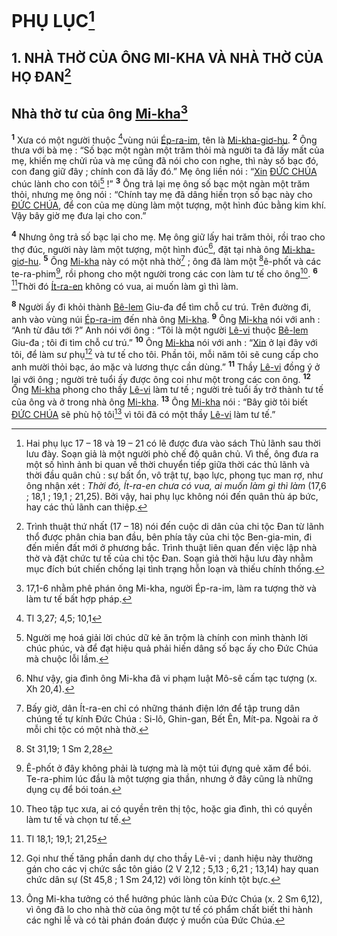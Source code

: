 # PHỤ LỤC[^1]

## 1. NHÀ THỜ CỦA ÔNG MI-KHA VÀ NHÀ THỜ CỦA HỌ ĐAN[^2]

## Nhà thờ tư của ông [Mi-kha]()[^3]
<sup><b>1</b></sup> Xưa có một người thuộc [^1*]vùng núi [Ép-ra-im](), tên là [Mi-kha-giơ-hu](). <sup><b>2</b></sup> Ông thưa với bà mẹ : “Số bạc một ngàn một trăm thỏi mà người ta đã lấy mất của mẹ, khiến mẹ chửi rủa và mẹ cũng đã nói cho con nghe, thì này số bạc đó, con đang giữ đây ; chính con đã lấy đó.” Mẹ ông liền nói : “[Xin]() [ĐỨC CHÚA]() chúc lành cho con tôi[^4] !” <sup><b>3</b></sup> Ông trả lại mẹ ông số bạc một ngàn một trăm thỏi, nhưng mẹ ông nói : “Chính tay mẹ đã dâng hiến trọn số bạc này cho [ĐỨC CHÚA](), để con của mẹ dùng làm một tượng, một hình đúc bằng kim khí. Vậy bây giờ mẹ đưa lại cho con.”

<sup><b>4</b></sup> Nhưng ông trả số bạc lại cho mẹ. Mẹ ông giữ lấy hai trăm thỏi, rồi trao cho thợ đúc, người này làm một tượng, một hình đúc[^5], đặt tại nhà ông [Mi-kha-giơ-hu](). <sup><b>5</b></sup> Ông [Mi-kha]() này có một nhà thờ[^6] ; ông đã làm một [^2*]ê-phốt và các te-ra-phim[^7], rồi phong cho một người trong các con làm tư tế cho ông[^8]. <sup><b>6</b></sup> [^3*]Thời đó [Ít-ra-en]() không có vua, ai muốn làm gì thì làm.

<sup><b>8</b></sup> Người ấy đi khỏi thành [Bê-lem]() Giu-đa để tìm chỗ cư trú. Trên đường đi, anh vào vùng núi [Ép-ra-im]() đến nhà ông [Mi-kha](). <sup><b>9</b></sup> Ông [Mi-kha]() nói với anh : “Anh từ đâu tới ?” Anh nói với ông : “Tôi là một người [Lê-vi]() thuộc [Bê-lem]() Giu-đa ; tôi đi tìm chỗ cư trú.” <sup><b>10</b></sup> Ông [Mi-kha]() nói với anh : “[Xin]() ở lại đây với tôi, để làm sư phụ[^11] và tư tế cho tôi. Phần tôi, mỗi năm tôi sẽ cung cấp cho anh mười thỏi bạc, áo mặc và lương thực cần dùng.” <sup><b>11</b></sup> Thầy [Lê-vi]() đồng ý ở lại với ông ; người trẻ tuổi ấy được ông coi như một trong các con ông. <sup><b>12</b></sup> Ông [Mi-kha]() phong cho thầy [Lê-vi]() làm tư tế ; người trẻ tuổi ấy trở thành tư tế của ông và ở trong nhà ông [Mi-kha](). <sup><b>13</b></sup> Ông [Mi-kha]() nói : “Bây giờ tôi biết [ĐỨC CHÚA]() sẽ phù hộ tôi[^12] vì tôi đã có một thầy [Lê-vi]() làm tư tế.”

[^1]: Hai phụ lục 17 – 18 và 19 – 21 có lẽ được đưa vào sách Thủ lãnh sau thời lưu đày. Soạn giả là một người phò chế độ quân chủ. Vì thế, ông đưa ra một số hình ảnh bi quan về thời chuyển tiếp giữa thời các thủ lãnh và thời đầu quân chủ : sự bất ổn, vô trật tự, bạo lực, phong tục man rợ, như ông nhận xét : *Thời đó, Ít-ra-en chưa có vua, ai muốn làm gì thì làm* (17,6 ; 18,1 ; 19,1 ; 21,25). Bởi vậy, hai phụ lục không nói đến quân thù áp bức, hay các thủ lãnh can thiệp.
[^2]: Trình thuật thứ nhất (17 – 18) nói đến cuộc di dân của chi tộc Đan từ lãnh thổ được phân chia ban đầu, bên phía tây của chi tộc Ben-gia-min, đi đến miền đất mới ở phương bắc. Trình thuật liên quan đến việc lập nhà thờ và đặt chức tư tế của chi tộc Đan. Soạn giả thời hậu lưu đày nhằm mục đích bút chiến chống lại tình trạng hỗn loạn và thiếu chính thống.
[^3]: 17,1-6 nhằm phê phán ông Mi-kha, người Ép-ra-im, làm ra tượng thờ và làm tư tế bất hợp pháp.
[^4]: Người mẹ hoá giải lời chúc dữ kẻ ăn trộm là chính con mình thành lời chúc phúc, và để đạt hiệu quả phải hiến dâng số bạc ấy cho Đức Chúa mà chuộc lỗi lầm.
[^5]: Như vậy, gia đình ông Mi-kha đã vi phạm luật Mô-sê cấm tạc tượng (x. Xh 20,4).
[^6]: Bấy giờ, dân Ít-ra-en chỉ có những thánh điện lớn để tập trung dân chúng tế tự kính Đức Chúa : Si-lô, Ghin-gan, Bết Ên, Mít-pa. Ngoài ra ở mỗi chi tộc có một nhà thờ.
[^7]: Ê-phốt ở đây không phải là tượng mà là một túi đựng quẻ xăm để bói. Te-ra-phim lúc đầu là một tượng gia thần, nhưng ở đây cũng là những dụng cụ để bói toán.
[^8]: Theo tập tục xưa, ai có quyền trên thị tộc, hoặc gia đình, thì có quyền làm tư tế và chọn tư tế.
[^11]: Gọi như thế tăng phần danh dự cho thầy Lê-vi ; danh hiệu này thường gán cho các vị chức sắc tôn giáo (2 V 2,12 ; 5,13 ; 6,21 ; 13,14) hay quan chức dân sự (St 45,8 ; 1 Sm 24,12) với lòng tôn kính tột bực.
[^12]: Ông Mi-kha tưởng có thể hưởng phúc lành của Đức Chúa (x. 2 Sm 6,12), vì ông đã lo cho nhà thờ của ông một tư tế có phẩm chất biết thi hành các nghi lễ và có tài phán đoán được ý muốn của Đức Chúa.
[^1*]: Tl 3,27; 4,5; 10,1
[^2*]: St 31,19; 1 Sm 2,28
[^3*]: Tl 18,1; 19,1; 21,25